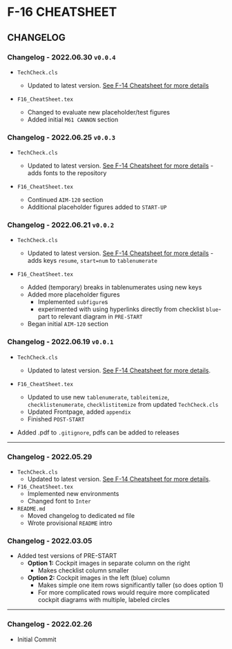 # F-16 CHEATSHEET

## CHANGELOG

### Changelog - 2022.06.30 `v0.0.4`

- `TechCheck.cls`
  - Updated to latest version. [See F-14 Cheatsheet for more details](https://github.com/Techneatium/F14_CheatSheet/blob/master/CHANGELOG.md)

- `F16_CheatSheet.tex`
  - Changed to evaluate new placeholder/test figures
  - Added initial `M61 CANNON` section

### Changelog - 2022.06.25 `v0.0.3`

- `TechCheck.cls`
  - Updated to latest version. [See F-14 Cheatsheet for more details](https://github.com/Techneatium/F14_CheatSheet/blob/master/CHANGELOG.md) - adds fonts to the repository

- `F16_CheatSheet.tex`
  - Continued `AIM-120` section
  - Additional placeholder figures added to `START-UP`

### Changelog - 2022.06.21 `v0.0.2`

- `TechCheck.cls`
  - Updated to latest version. [See F-14 Cheatsheet for more details](https://github.com/Techneatium/F14_CheatSheet/blob/master/CHANGELOG.md) - adds keys `resume`, `start=num` to `tablenumerate`

- `F16_CheatSheet.tex`
  - Added (temporary) breaks in tablenumerates using new keys
  - Added more placeholder figures
    - Implemented `subfigure`s
    - experimented with using hyperlinks directly from checklist `blue`-part to relevant diagram in `PRE-START`
  - Began initial `AIM-120` section

### Changelog - 2022.06.19 `v0.0.1`

- `TechCheck.cls`
  - Updated to latest version. [See F-14 Cheatsheet for more details](https://github.com/Techneatium/F14_CheatSheet/blob/master/CHANGELOG.md).

- `F16_CheatSheet.tex`
  - Updated to use new `tablenumerate`, `tableitemize`, `checklistenumerate`, `checklistitemize` from updated `TechCheck.cls`
  - Updated Frontpage, added `appendix`
  - Finished `POST-START`

- Added .pdf to `.gitignore`, pdfs can be added to releases

***

### Changelog - 2022.05.29

- `TechCheck.cls`
  - Updated to latest version. [See F-14 Cheatsheet for more details](https://github.com/Techneatium/F14_CheatSheet/blob/master/CHANGELOG.md).
- `F16_CheatSheet.tex`
  - Implemented new environments
  - Changed font to `Inter`
- `README.md`
  - Moved changelog to dedicated `md` file
  - Wrote provisional `README` intro

### Changelog - 2022.03.05

- Added test versions of PRE-START
  - **Option 1:** Cockpit images in separate column on the right
    - Makes checklist column smaller
  - **Option 2:** Cockpit images in the left (blue) column
    - Makes simple one item rows significantly taller (so does option 1)
    - For more complicated rows would require more complicated cockpit diagrams with multiple, labeled circles

***

### Changelog - 2022.02.26

- Initial Commit
